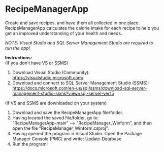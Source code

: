 # RecipeManagerApp
Create and save recipes, and have them all collected in one place. RecipeManagerApp calculates the calorie intake for each recipe to help you get an improved understanding of your health and needs.    

*NOTE: Visual Studio and SQL Server Management Studio are required to run the app!*

**Instructions:**  
(If you don't have VS or SSMS)
1. Download Visual Studio (Community): https://visualstudio.microsoft.com/  
2. Download and connect to SQL Server Management Studio (SSMS): https://docs.microsoft.com/en-us/sql/ssms/download-sql-server-management-studio-ssms?view=sql-server-ver15  

(If VS and SSMS are downloaded on your system)
1. Download and save the RecipeManagerApp file/folder.  
2. Having located the saved file/folder, go to:  
"RecipeManagerApp-main" --> "RecipeManager_Winform", and then open the file "RecipeManager_Winform.csproj".  
3. Having opened the program in Visual Studio. Open the Package Manager Console (PMC) and write: Update-Database  
4. Run the program! 
